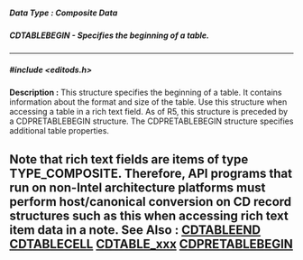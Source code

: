 ##### Data Type : Composite Data
##### CDTABLEBEGIN - Specifies the beginning of a table.
---
##### #include <editods.h>
**Description :**
This structure specifies the beginning of a table.  It contains information 
about the format and size of the table.    Use this structure when accessing a 
table in a rich text field.  As of R5, this structure is preceded by a 
CDPRETABLEBEGIN structure.  The CDPRETABLEBEGIN structure specifies additional 
table properties.

Note that rich text fields are items of type TYPE_COMPOSITE. Therefore, API 
programs that run on non-Intel architecture platforms must perform 
host/canonical conversion on CD record structures such as this when accessing 
rich text item data in a note.
**See Also :**
[CDTABLEEND](D:/md_files/CDTABLEEND.md)
[CDTABLECELL](D:/md_files/CDTABLECELL.md)
[CDTABLE_xxx](D:/md_files/CDTABLE_xxx.md)
[CDPRETABLEBEGIN](D:/md_files/CDPRETABLEBEGIN.md)
---
